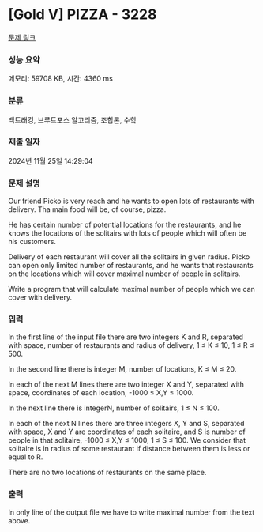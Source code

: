 # [Gold V] PIZZA - 3228 

[문제 링크](https://www.acmicpc.net/problem/3228) 

### 성능 요약

메모리: 59708 KB, 시간: 4360 ms

### 분류

백트래킹, 브루트포스 알고리즘, 조합론, 수학

### 제출 일자

2024년 11월 25일 14:29:04

### 문제 설명

<p>Our friend Picko is very reach and he wants to open lots of restaurants with delivery. Tha main food will be, of course, pizza.</p>

<p>He has certain number of potential locations for the restaurants, and he knows the locations of the solitairs with lots of people which will often be his customers.</p>

<p>Delivery of each restaurant will cover all the solitairs in given radius. Picko can open only limited number of restaurants, and he wants that restaurants on the locations which will cover maximal number of people in solitairs.</p>

<p>Write a program that will calculate maximal number of people which we can cover with delivery. </p>

### 입력 

 <p>In the first line of the input file there are two integers K and R, separated with space, number of restaurants and radius of delivery, 1 ≤ K ≤ 10, 1 ≤ R ≤ 500.</p>

<p>In the second line there is integer M, number of locations, K ≤ M ≤ 20.</p>

<p>In each of the next M lines there are two integer X and Y, separated with space, coordinates of each location, -1000 ≤ X,Y ≤ 1000.</p>

<p>In the next line there is integerN, number of solitairs, 1 ≤ N ≤ 100.</p>

<p>In each of the next N lines there are three integers X, Y and S, separated with space, X and Y are coordinates of each solitaire, and S is number of people in that solitaire, -1000 ≤ X,Y ≤ 1000, 1 ≤ S ≤ 100. We consider that solitaire is in radius of some restaurant if distance between them is less or equal to R.</p>

<p>There are no two locations of restaurants on the same place. </p>

### 출력 

 <p>In only line of the output file we have to write maximal number from the text above. </p>

